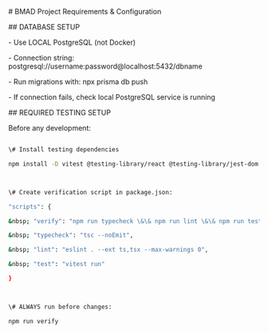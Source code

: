 \# BMAD Project Requirements \& Configuration



\## DATABASE SETUP

\- Use LOCAL PostgreSQL (not Docker)

\- Connection string: postgresql://username:password@localhost:5432/dbname

\- Run migrations with: npx prisma db push

\- If connection fails, check local PostgreSQL service is running



\## REQUIRED TESTING SETUP

Before any development:

```bash

\# Install testing dependencies

npm install -D vitest @testing-library/react @testing-library/jest-dom jsdom



\# Create verification script in package.json:

"scripts": {

&nbsp; "verify": "npm run typecheck \&\& npm run lint \&\& npm run test",

&nbsp; "typecheck": "tsc --noEmit",

&nbsp; "lint": "eslint . --ext ts,tsx --max-warnings 0",

&nbsp; "test": "vitest run"

}



\# ALWAYS run before changes:

npm run verify

